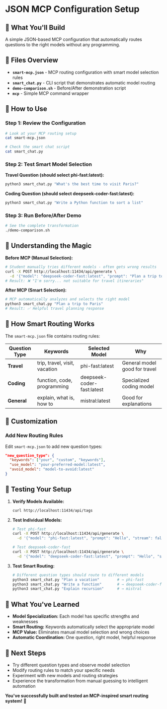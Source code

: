 # JSON MCP Configuration Setup

## 🎯 What You'll Build

A simple JSON-based MCP configuration that automatically routes questions to the right models without any programming.

## 📁 Files Overview

- **`smart-mcp.json`** - MCP routing configuration with smart model selection rules
- **`smart_chat.py`** - CLI script that demonstrates automatic model routing
- **`demo-comparison.sh`** - Before/After demonstration script
- **`mcp`** - Simple MCP command wrapper

## 🚀 How to Use

### Step 1: Review the Configuration
```bash
# Look at your MCP routing setup
cat smart-mcp.json

# Check the smart chat script
cat smart_chat.py
```

### Step 2: Test Smart Model Selection

**Travel Question (should select phi-fast:latest):**
```bash
python3 smart_chat.py "What's the best time to visit Paris?"
```

**Coding Question (should select deepseek-coder-fast:latest):**
```bash
python3 smart_chat.py "Write a Python function to sort a list"
```

### Step 3: Run Before/After Demo
```bash
# See the complete transformation
./demo-comparison.sh
```

## 🎯 Understanding the Magic

**Before MCP (Manual Selection):**
```bash
# Student manually tries different models - often gets wrong results
curl -X POST http://localhost:11434/api/generate \
  -d '{"model": "deepseek-coder-fast:latest", "prompt": "Plan a trip to Paris"}'
# Result: ❌ "I'm sorry... not suitable for travel itineraries"
```

**After MCP (Smart Selection):**
```bash
# MCP automatically analyzes and selects the right model
python3 smart_chat.py "Plan a trip to Paris"
# Result: ✅ Helpful travel planning response
```

## 🧠 How Smart Routing Works

The `smart-mcp.json` file contains routing rules:

| Question Type | Keywords | Selected Model | Why |
|---------------|----------|----------------|-----|
| **Travel** | trip, travel, visit, vacation | phi-fast:latest | General model good for travel |
| **Coding** | function, code, programming | deepseek-coder-fast:latest | Specialized coding model |
| **General** | explain, what is, how to | mistral:latest | Good for explanations |

## 🎨 Customization

### Add New Routing Rules
Edit `smart-mcp.json` to add new question types:

```json
"new_question_type": {
  "keywords": ["your", "custom", "keywords"],
  "use_model": "your-preferred-model:latest",
  "avoid_model": "model-to-avoid:latest"
}
```

## 🧪 Testing Your Setup

1. **Verify Models Available:**
   ```bash
   curl http://localhost:11434/api/tags
   ```

2. **Test Individual Models:**
   ```bash
   # Test phi-fast
   curl -X POST http://localhost:11434/api/generate \
     -d '{"model": "phi-fast:latest", "prompt": "Hello", "stream": false}'
   
   # Test deepseek-coder-fast
   curl -X POST http://localhost:11434/api/generate \
     -d '{"model": "deepseek-coder-fast:latest", "prompt": "Hello", "stream": false}'
   ```

3. **Test Smart Routing:**
   ```bash
   # Different question types should route to different models
   python3 smart_chat.py "Plan a vacation"        # → phi-fast
   python3 smart_chat.py "Write a function"       # → deepseek-coder-fast
   python3 smart_chat.py "Explain recursion"      # → mistral
   ```

## 🎯 What You've Learned

- **Model Specialization:** Each model has specific strengths and weaknesses
- **Smart Routing:** Keywords automatically select the appropriate model
- **MCP Value:** Eliminates manual model selection and wrong choices
- **Automatic Coordination:** One question, right model, helpful response

## 🔗 Next Steps

- Try different question types and observe model selection
- Modify routing rules to match your specific needs
- Experiment with new models and routing strategies
- Experience the transformation from manual guessing to intelligent automation

**You've successfully built and tested an MCP-inspired smart routing system!** 🎉
